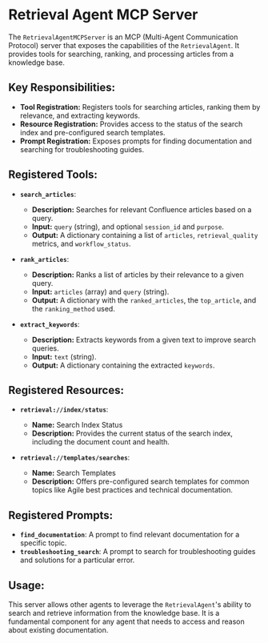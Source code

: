 # Retrieval Agent MCP Server

The `RetrievalAgentMCPServer` is an MCP (Multi-Agent Communication Protocol) server that exposes the capabilities of the `RetrievalAgent`. It provides tools for searching, ranking, and processing articles from a knowledge base.

## Key Responsibilities:

- **Tool Registration:** Registers tools for searching articles, ranking them by relevance, and extracting keywords.
- **Resource Registration:** Provides access to the status of the search index and pre-configured search templates.
- **Prompt Registration:** Exposes prompts for finding documentation and searching for troubleshooting guides.

## Registered Tools:

- **`search_articles`**:
    - **Description:** Searches for relevant Confluence articles based on a query.
    - **Input:** `query` (string), and optional `session_id` and `purpose`.
    - **Output:** A dictionary containing a list of `articles`, `retrieval_quality` metrics, and `workflow_status`.

- **`rank_articles`**:
    - **Description:** Ranks a list of articles by their relevance to a given query.
    - **Input:** `articles` (array) and `query` (string).
    - **Output:** A dictionary with the `ranked_articles`, the `top_article`, and the `ranking_method` used.

- **`extract_keywords`**:
    - **Description:** Extracts keywords from a given text to improve search queries.
    - **Input:** `text` (string).
    - **Output:** A dictionary containing the extracted `keywords`.

## Registered Resources:

- **`retrieval://index/status`**:
    - **Name:** Search Index Status
    - **Description:** Provides the current status of the search index, including the document count and health.

- **`retrieval://templates/searches`**:
    - **Name:** Search Templates
    - **Description:** Offers pre-configured search templates for common topics like Agile best practices and technical documentation.

## Registered Prompts:

- **`find_documentation`**: A prompt to find relevant documentation for a specific topic.
- **`troubleshooting_search`**: A prompt to search for troubleshooting guides and solutions for a particular error.

## Usage:

This server allows other agents to leverage the `RetrievalAgent`'s ability to search and retrieve information from the knowledge base. It is a fundamental component for any agent that needs to access and reason about existing documentation.
